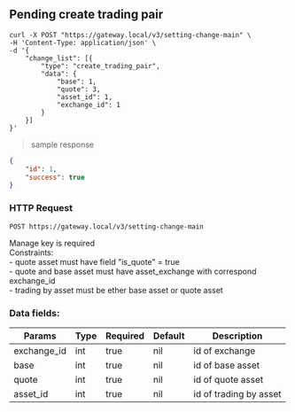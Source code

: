 ## Pending create trading pair

```shell
curl -X POST "https://gateway.local/v3/setting-change-main" \
-H 'Content-Type: application/json' \
-d '{
    "change_list": [{
        "type": "create_trading_pair",
        "data": {
            "base": 1,
            "quote": 3,
            "asset_id": 1,
            "exchange_id": 1
        }
    }]
}'
```

> sample response

```json
{
    "id": 1,
    "success": true
}
```

### HTTP Request

`POST https://gateway.local/v3/setting-change-main`
<aside class="notice">Manage key is required</aside>
<aside class="warning">
Constraints:<br>
- quote asset must have field "is_quote" = true<br>
- quote and base asset must have asset_exchange with correspond exchange_id<br>
- trading by asset must be ether base asset or quote asset<br>
</aside>

### Data fields:

Params | Type | Required | Default | Description
------ | ---- | -------- | ------- | -----------
exchange_id | int | true | nil | id of exchange
base | int | true | nil | id of base asset
quote | int | true | nil | id of quote asset
asset_id | int | true | nil | id of trading by asset 